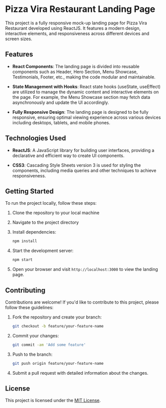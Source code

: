 # Pizza Vira Restaurant Landing Page

This project is a fully responsive mock-up landing page for Pizza Vira Restaurant developed using ReactJS. It features a modern design, interactive elements, and responsiveness across different devices and screen sizes.

## Features

- **React Components**: The landing page is divided into reusable components such as Header, Hero Section, Menu Showcase, Testimonials, Footer, etc., making the code modular and maintainable.

- **State Management with Hooks**: React state hooks (useState, useEffect) are utilized to manage the dynamic content and interactive elements on the page. For example, the Menu Showcase section may fetch data asynchronously and update the UI accordingly.

- **Fully Responsive Design**: The landing page is designed to be fully responsive, ensuring optimal viewing experience across various devices including desktops, tablets, and mobile phones.

## Technologies Used

- **ReactJS**: A JavaScript library for building user interfaces, providing a declarative and efficient way to create UI components.

- **CSS3**: Cascading Style Sheets version 3 is used for styling the components, including media queries and other techniques to achieve responsiveness.

## Getting Started

To run the project locally, follow these steps:

1. Clone the repository to your local machine

2. Navigate to the project directory

3. Install dependencies:

    ```bash
    npm install
    ```

4. Start the development server:

    ```bash
    npm start
    ```

5. Open your browser and visit `http://localhost:3000` to view the landing page.

## Contributing

Contributions are welcome! If you'd like to contribute to this project, please follow these guidelines:

1. Fork the repository and create your branch:

    ```bash
    git checkout -b feature/your-feature-name
    ```

2. Commit your changes:

    ```bash
    git commit -am 'Add some feature'
    ```

3. Push to the branch:

    ```bash
    git push origin feature/your-feature-name
    ```

4. Submit a pull request with detailed information about the changes.

## License

This project is licensed under the [MIT License](LICENSE).

